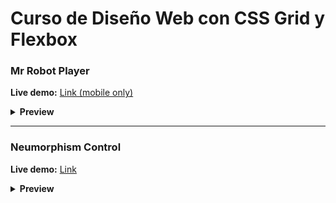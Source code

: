 
# Curso de Diseño Web con CSS Grid y Flexbox

### Mr Robot Player

**Live demo:**  [Link (mobile only)](https://pikyr.github.io/cursoDisenoWebGridFlexbox/mrRobotPlayer/)


<details>
<summary> 
  <b>Preview</b>
</summary>
<br>
  
![preview](https://raw.githubusercontent.com/PikyR/cursoDisenoWebGridFlexbox/main/mrRobotPlayer/images/preview.png)

</details>



---
### Neumorphism Control

**Live demo:**  [Link](https://pikyr.github.io/cursoDisenoWebGridFlexbox/neumorphismControl/)

<details>
<summary> 
  <b>Preview</b>
</summary>
<br>
  
![preview](https://raw.githubusercontent.com/PikyR/cursoDisenoWebGridFlexbox/main/neumorphismControl/preview.png)

</details>
